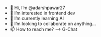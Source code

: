 - 👋 Hi, I’m @adarshpawar27
- 👀 I’m interested in frontend dev
- 🌱 I’m currently learning AI
- 💞️ I’m looking to collaborate on anything...
- 📫 How to reach me? --> G-Chat



